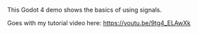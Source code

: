 This Godot 4 demo shows the basics of using signals.

Goes with my tutorial video here: https://youtu.be/9tg4_ELAwXk
